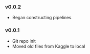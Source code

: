 





### v0.0.2
 * Began constructing pipelines

### v0.0.1
 * Git repo init
 * Moved old files from Kaggle to local
